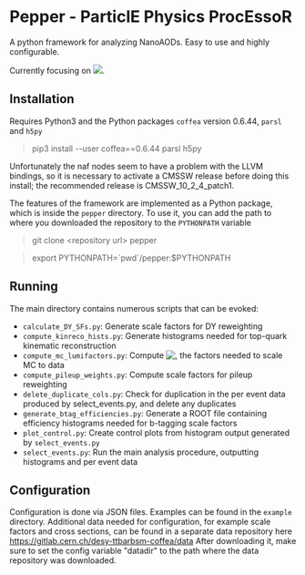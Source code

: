 # Pepper - ParticlE Physics ProcEssoR
A python framework for analyzing NanoAODs. Easy to use and highly configurable.

Currently focusing on <img src="https://latex.codecogs.com/gif.latex?\mathrm{t\bar{t}}\rightarrow\mathrm{ll\nu\nu}" />.

## Installation
Requires Python3 and the Python packages `coffea` version 0.6.44, `parsl` and `h5py`

> pip3 install --user coffea==0.6.44 parsl h5py

Unfortunately the naf nodes seem to have a problem with the LLVM bindings, so it is necessary to activate a CMSSW release before doing this install; the recommended release is CMSSW_10_2_4_patch1.

The features of the framework are implemented as a Python package, which is inside the `pepper` directory. To use it, you can add the path to where you downloaded the repository to the `PYTHONPATH` variable

> git clone \<repository url\> pepper

> export PYTHONPATH=\`pwd\`/pepper:$PYTHONPATH



## Running
The main directory contains numerous scripts that can be evoked:

 - `calculate_DY_SFs.py`: Generate scale factors for DY reweighting
 - `compute_kinreco_hists.py`: Generate histograms needed for top-quark kinematic reconstruction
 - `compute_mc_lumifactors.py`: Compute <img align="top" src="https://latex.codecogs.com/gif.latex?{\cal L}\sigma/\sum w_{\mathrm{gen}}" />, the factors needed to scale MC to data
 - `compute_pileup_weights.py`: Compute scale factors for pileup reweighting
 - `delete_duplicate_cols.py`: Check for duplication in the per event data produced by select_events.py, and delete any duplicates
 - `generate_btag_efficiencies.py`: Generate a ROOT file containing efficiency histograms needed for b-tagging scale factors
 - `plot_control.py`: Create control plots from histogram output generated by `select_events.py`
 - `select_events.py`: Run the main analysis procedure, outputting histograms and per event data



## Configuration
Configuration is done via JSON files. Examples can be found in the `example` directory. Additional data needed for configuration, for example scale factors and cross sections, can be found in a separate data repository here https://gitlab.cern.ch/desy-ttbarbsm-coffea/data
After downloading it, make sure to set the config variable "datadir" to the path where the data repository was downloaded.
